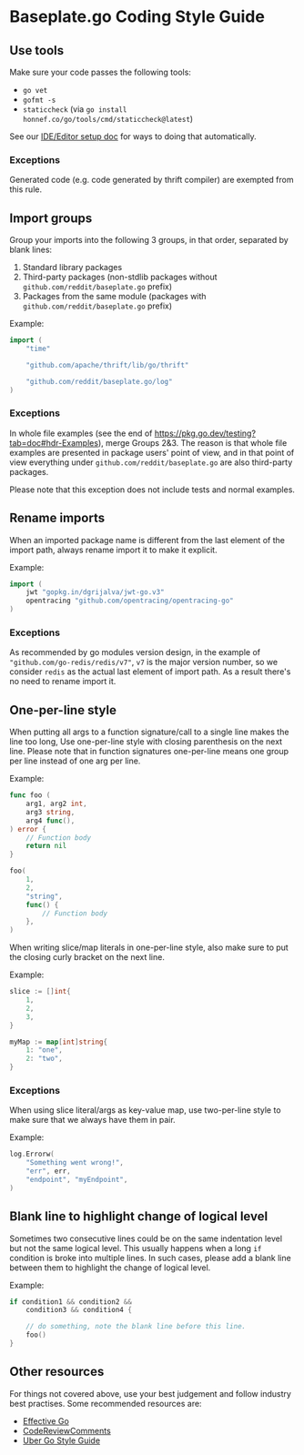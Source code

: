 # Baseplate.go Coding Style Guide

## Use tools

Make sure your code passes the following tools:

- `go vet`
- `gofmt -s`
- `staticcheck` (via `go install honnef.co/go/tools/cmd/staticcheck@latest`)

See our [IDE/Editor setup doc](Editor.md) for ways to doing that automatically.

### Exceptions

Generated code (e.g. code generated by thrift compiler) are exempted from this
rule.

## Import groups

Group your imports into the following 3 groups, in that order,
separated by blank lines:

1. Standard library packages
2. Third-party packages
   (non-stdlib packages without `github.com/reddit/baseplate.go` prefix)
3. Packages from the same module
   (packages with `github.com/reddit/baseplate.go` prefix)

Example:

```go
import (
	"time"

	"github.com/apache/thrift/lib/go/thrift"

	"github.com/reddit/baseplate.go/log"
)
```

### Exceptions

In whole file examples
(see the end of https://pkg.go.dev/testing?tab=doc#hdr-Examples),
merge Groups 2&3.
The reason is that whole file examples are presented in package users' point of
view,
and in that point of view everything under `github.com/reddit/baseplate.go` are
also third-party packages.

Please note that this exception does not include tests and normal examples.

## Rename imports

When an imported package name is different from the last element of the import
path, always rename import it to make it explicit.

Example:

```go
import (
	jwt "gopkg.in/dgrijalva/jwt-go.v3"
	opentracing "github.com/opentracing/opentracing-go"
)
```

### Exceptions

As recommended by go modules version design,
in the example of `"github.com/go-redis/redis/v7"`,
`v7` is the major version number,
so we consider `redis` as the actual last element of import path.
As a result there's no need to rename import it.

## One-per-line style

When putting all args to a function signature/call to a single line makes the
line too long, Use one-per-line style with closing parenthesis on the next line.
Please note that in function signatures one-per-line means one group per line
instead of one arg per line.

Example:

```go
func foo (
	arg1, arg2 int,
	arg3 string,
	arg4 func(),
) error {
	// Function body
	return nil
}

foo(
	1,
	2,
	"string",
	func() {
		// Function body
	},
)
```

When writing slice/map literals in one-per-line style,
also make sure to put the closing curly bracket on the next line.

Example:

```go
slice := []int{
	1,
	2,
	3,
}

myMap := map[int]string{
	1: "one",
	2: "two",
}
```

### Exceptions

When using slice literal/args as key-value map,
use two-per-line style to make sure that we always have them in pair.

Example:

```go
log.Errorw(
	"Something went wrong!",
	"err", err,
	"endpoint", "myEndpoint",
)
```

## Blank line to highlight change of logical level

Sometimes two consecutive lines could be on the same indentation level but not
the same logical level.
This usually happens when a long `if` condition is broke into multiple lines.
In such cases,
please add a blank line between them to highlight the change of logical level.

Example:

```go
if condition1 && condition2 &&
	condition3 && condition4 {

	// do something, note the blank line before this line.
	foo()
}
```

## Other resources

For things not covered above,
use your best judgement and follow industry best practises.
Some recommended resources are:

- [Effective Go](https://golang.org/doc/effective_go.html)
- [CodeReviewComments](https://github.com/golang/go/wiki/CodeReviewComments)
- [Uber Go Style Guide](https://github.com/uber-go/guide/blob/master/style.md)
